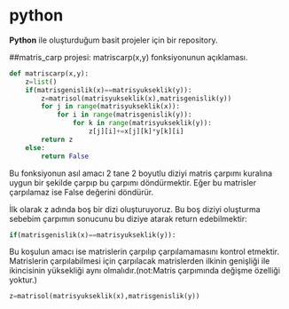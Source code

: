 # python
**Python** ile oluşturduğum basit projeler için bir repository.


##matris_carp projesi:
matriscarp(x,y) fonksiyonunun açıklaması.
``` python
def matriscarp(x,y):
    z=list()
    if(matrisgenislik(x)==matrisyukseklik(y)):
        z=matrisol(matrisyukseklik(x),matrisgenislik(y))
        for j in range(matrisyukseklik(x)):
            for i in range(matrisgenislik(y)):
                for k in range(matrisyukseklik(y)):
                    z[j][i]+=x[j][k]*y[k][i]
        return z
    else:
        return False

```
Bu fonksiyonun asıl amacı 2 tane 2 boyutlu diziyi matris çarpımı kuralına uygun bir şekilde çarpıp  bu çarpımı döndürmektir.
Eğer bu matrisler çarpılamaz ise False değerini döndürür.

İlk olarak z adında boş bir dizi oluşturuyoruz.
Bu boş diziyi oluşturma sebebim çarpımın sonucunu bu diziye atarak return edebilmektir:

``` python
if(matrisgenislik(x)==matrisyukseklik(y)):
```
Bu koşulun amacı ise matrislerin çarpılıp çarpılamamasını kontrol etmektir.
Matrislerin çarpılabilmesi için çarpılacak matrislerden ilkinin genişliği ile ikincisinin yüksekliği aynı olmalıdır.(not:Matris çarpımında değişme özelliği yoktur.)

``` python
z=matrisol(matrisyukseklik(x),matrisgenislik(y))
```
